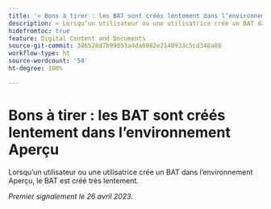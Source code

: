 ```yaml
---
title: '« Bons à tirer : les BAT sont créés lentement dans l’environnement Aperçu »'
description: « Lorsqu’un utilisateur ou une utilisatrice crée un BAT dans l’environnement Aperçu, le BAT est créé très lentement. »
hidefromtoc: true
feature: Digital Content and Documents
source-git-commit: 386528d7b99053a4da6982e2140933c5cd348a08
workflow-type: ht
source-wordcount: '54'
ht-degree: 100%

---
```



# Bons à tirer : les BAT sont créés lentement dans l’environnement Aperçu

<!--This article is by request. Article is on WF and WFP TOCs-->

Lorsqu’un utilisateur ou une utilisatrice crée un BAT dans l’environnement Aperçu, le BAT est créé très lentement.

_Premier signalement le 26 avril 2023._

